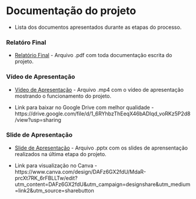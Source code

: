 # Documentação do projeto

- <p>Lista dos documentos apresentados durante as etapas do processo.</p>

<!-- Liste os documentos disponibilizados nesta pasta com uma breve descrição do conteúdo de cada um deles. -->

### Relatóro Final
- [Relatório Final](./relatorio-final.pdf) - Arquivo .pdf com toda documentação escrita do projeto.

### Vídeo de Apresentação
- [Vídeo de Apresentação](./video-de-apresentacao.mp4) - Arquivo .mp4 com o vídeo de apresentação mostrando o funcionamento do projeto.
- <p>Link para baixar no Google Drive com melhor qualidade - https://drive.google.com/file/d/1_6RYhbzThEeqX46bADlqd_voRKz5P2d8/view?usp=sharing</p>

### Slide de Apresentação
- [Slide de Apresentação](./slide-de-apresentacao.pptx) - Arquivo .pptx com os slides de aprensentação realizados na última etapa do projeto.
- <p>Link para visualização no Canva - https://www.canva.com/design/DAFz6GX2fdU/MdaR-prcXt7RK_6rFBLLTw/edit?utm_content=DAFz6GX2fdU&utm_campaign=designshare&utm_medium=link2&utm_source=sharebutton</p>

<!-- * relatorio_final.pdf - Relatório do projeto. -->
<!-- * apresentacao.mkv - Vídeo de apresentação do projeto. -->
<!-- * slides.pptx - Slides da apresentação final do projeto. -->


